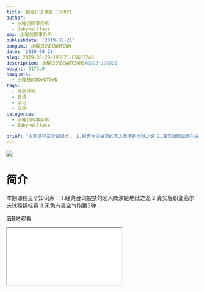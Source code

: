 ```yaml
---
title: 猩猩日语课堂 190821
author:
  - 水曜侦探事务所
  - Babyhellface
zmz: 水曜侦探事务所
publishdate: '2019-08-21'
bangumi: 水曜日的DOWNTOWN
date: '2019-08-28'
slug: 2019-08-28-190821-65667246
description: 水曜日的DOWNTOWN&#8226;190821
weight: 9172.0
bangumis: 
  - 水曜日的DOWNTOWN
tags:
  - 互动视频
  - 日语
  - 学习
  - 交流
categories:
  - 水曜侦探事务所
  - Babyhellface

brief: "本期课程三个知识点： 1.经典台词被禁的艺人商演是地狱之说 2.真实版职业高尔夫球猿锦标赛 3.无色有臭空气炮第3弹"
---
```

![](https://raw.githubusercontent.com/tcgriffith/owaraisite/master/static/tmpimg/cebacc59902d3e0f135c68249edd239789103213.jpg.480.jpg)
# 简介  
本期课程三个知识点：
1.经典台词被禁的艺人商演是地狱之说
2.真实版职业高尔夫球猿锦标赛
3.无色有臭空气炮第3弹  

[去B站观看](https://www.bilibili.com/video/av65667246/)
<div class ="resp-container"><iframe class="testiframe" src="//player.bilibili.com/player.html?aid=65667246"", scrolling="no", allowfullscreen="true" > </iframe></div> 
